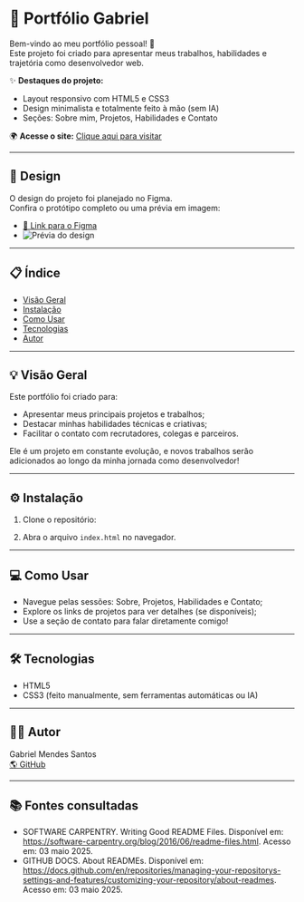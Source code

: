 # 🚀 Portfólio Gabriel

Bem-vindo ao meu portfólio pessoal! 🌟  
Este projeto foi criado para apresentar meus trabalhos, habilidades e trajetória como desenvolvedor web.

✨ **Destaques do projeto:**
- Layout responsivo com HTML5 e CSS3
- Design minimalista e totalmente feito à mão (sem IA)
- Seções: Sobre mim, Projetos, Habilidades e Contato

🌍 **Acesse o site:** [Clique aqui para visitar](https://vercel.com/gabriel-mendes-santos-projects/portifolio)

---

## 🎨 Design

O design do projeto foi planejado no Figma.  
Confira o protótipo completo ou uma prévia em imagem:

- [🔗 Link para o Figma](https://www.figma.com/design/3nNy7qzs1UFtSSbavYv4pE/Projeto-portif%C3%B3lio?node-id=54-153)
- ![Prévia do design](./caminho/para/sua/imagem.png)

---

## 📋 Índice

- [Visão Geral](#visão-geral)
- [Instalação](#instalação)
- [Como Usar](#como-usar)
- [Tecnologias](#tecnologias)
- [Autor](#autor)

---

## 💡 Visão Geral

Este portfólio foi criado para:
- Apresentar meus principais projetos e trabalhos;
- Destacar minhas habilidades técnicas e criativas;
- Facilitar o contato com recrutadores, colegas e parceiros.

Ele é um projeto em constante evolução, e novos trabalhos serão adicionados ao longo da minha jornada como desenvolvedor!

---

## ⚙️ Instalação

1. Clone o repositório:

2. Abra o arquivo `index.html` no navegador.

---

## 💻 Como Usar

- Navegue pelas sessões: Sobre, Projetos, Habilidades e Contato;
- Explore os links de projetos para ver detalhes (se disponíveis);
- Use a seção de contato para falar diretamente comigo!

---

## 🛠️ Tecnologias

- HTML5
- CSS3 (feito manualmente, sem ferramentas automáticas ou IA)

---

## 👨‍💻 Autor

Gabriel Mendes Santos  
[🌎 GitHub](https://github.com/gabrieMS21)

---

## 📚 Fontes consultadas

- SOFTWARE CARPENTRY. Writing Good README Files. Disponível em: <https://software-carpentry.org/blog/2016/06/readme-files.html>. Acesso em: 03 maio 2025.  
- GITHUB DOCS. About READMEs. Disponível em: <https://docs.github.com/en/repositories/managing-your-repositorys-settings-and-features/customizing-your-repository/about-readmes>. Acesso em: 03 maio 2025.
